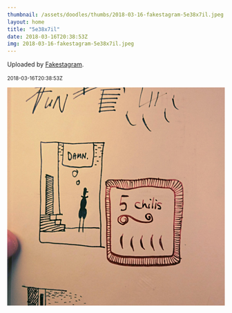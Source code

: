 ```yaml
---
thumbnail: /assets/doodles/thumbs/2018-03-16-fakestagram-5e38x7il.jpeg
layout: home
title: "5e38x7il"
date: 2018-03-16T20:38:53Z
img: 2018-03-16-fakestagram-5e38x7il.jpeg
---
```


Uploaded by [Fakestagram](https://github.com/opyate/fakestagram).

<small>2018-03-16T20:38:53Z</small>

![Uploaded by Fakestagram](2018-03-16-fakestagram-5e38x7il.jpeg)
